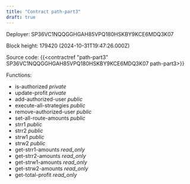 ```yaml
---
title: "Contract path-part3"
draft: true
---
```

Deployer: SP36VC1NQQGGHGAH85VPQ180HSKBY9KCE6MDQ3K07


 



Block height: 179420 (2024-10-31T19:47:26.000Z)

Source code: {{<contractref "path-part3" SP36VC1NQQGGHGAH85VPQ180HSKBY9KCE6MDQ3K07 path-part3>}}

Functions:

* is-authorized _private_
* update-profit _private_
* add-authorized-user _public_
* execute-all-strategies _public_
* remove-authorized-user _public_
* set-all-route-amounts _public_
* strr1 _public_
* strr2 _public_
* strw1 _public_
* strw2 _public_
* get-strr1-amounts _read_only_
* get-strr2-amounts _read_only_
* get-strw1-amounts _read_only_
* get-strw2-amounts _read_only_
* get-total-profit _read_only_
